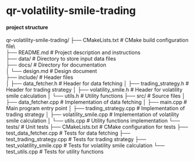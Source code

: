 # qr-volatility-smile-trading


#### project structure 
qr-volatility-smile-trading/
├── CMakeLists.txt                    # CMake build configuration file\        
├── README.md                         # Project description and instructions\
├── data/                             # Directory to store input data files\
├── docs/                             # Directory for documentation\
│   └── design.md                     # Design document\
├── include/                          # Header files\
│   ├── data_fetcher.h                # Header for data fetching
│   ├── trading_strategy.h            # Header for trading strategy
│   ├── volatility_smile.h            # Header for volatility smile calculation
│   └── utils.h                       # Utility functions
├── src/                              # Source files
│   ├── data_fetcher.cpp              # Implementation of data fetching
│   ├── main.cpp                      # Main program entry point
│   ├── trading_strategy.cpp          # Implementation of trading strategy
│   ├── volatility_smile.cpp          # Implementation of volatility smile calculation
│   └── utils.cpp                     # Utility functions implementation
└── tests/                            # Unit tests
    ├── CMakeLists.txt                # CMake configuration for tests
    ├── test_data_fetcher.cpp         # Tests for data fetching
    ├── test_trading_strategy.cpp     # Tests for trading strategy
    ├── test_volatility_smile.cpp     # Tests for volatility smile calculation
    └── test_utils.cpp                # Tests for utility functions
